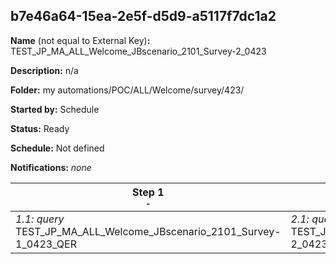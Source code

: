 ## b7e46a64-15ea-2e5f-d5d9-a5117f7dc1a2

**Name** (not equal to External Key)**:** TEST_JP_MA_ALL_Welcome_JBscenario_2101_Survey-2_0423

**Description:** n/a

**Folder:** my automations/POC/ALL/Welcome/survey/423/

**Started by:** Schedule

**Status:** Ready

**Schedule:** Not defined

**Notifications:** _none_


| Step 1<br>_<small>-</small>_ | Step 2<br>_<small>-</small>_ | Step 3<br>_<small>-</small>_ |
| --- | --- | --- |
| _1.1: query_<br>TEST_JP_MA_ALL_Welcome_JBscenario_2101_Survey-1_0423_QER | _2.1: query_<br>TEST_JP_MA_ALL_Welcome_JBscenario_2101_Survey-2_0423_QER | _3.1: query_<br>TEST_JP_MA_ALL_Welcome_JBscenario_2101_Survey-3_0423_QER |
